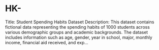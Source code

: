 # HK-
Title: Student Spending Habits Dataset Description: This dataset contains fictional data representing the spending habits of 1000 students across various demographic groups and academic backgrounds. The dataset includes information such as age, gender, year in school, major, monthly income, financial aid received, and exp...
